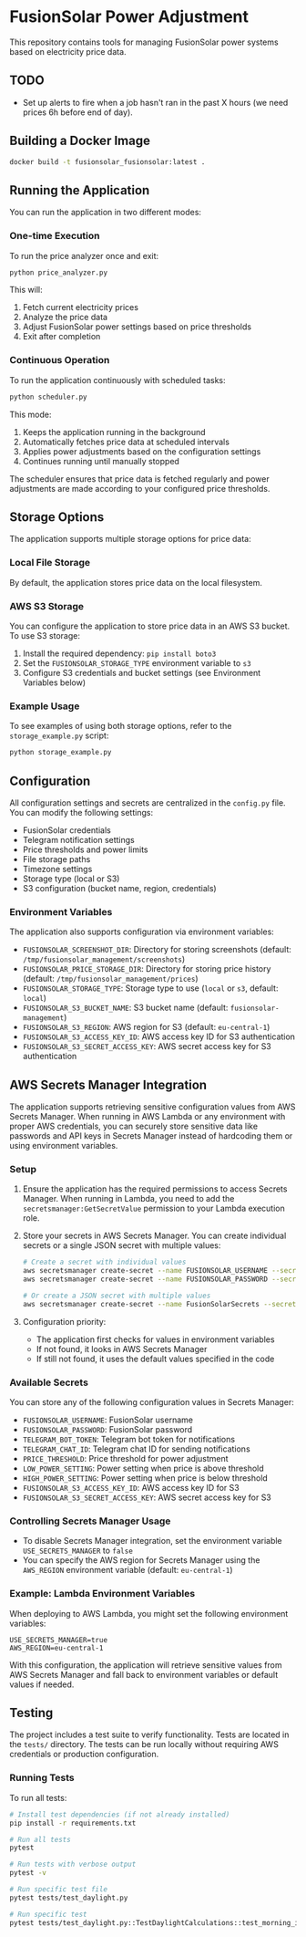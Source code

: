 # FusionSolar Power Adjustment

This repository contains tools for managing FusionSolar power systems based on electricity price data.

## TODO

- Set up alerts to fire when a job hasn't ran in the past X hours (we need prices 6h before end of day).

## Building a Docker Image

```bash
docker build -t fusionsolar_fusionsolar:latest .
```

## Running the Application

You can run the application in two different modes:

### One-time Execution

To run the price analyzer once and exit:

```bash
python price_analyzer.py
```

This will:
1. Fetch current electricity prices
2. Analyze the price data
3. Adjust FusionSolar power settings based on price thresholds
4. Exit after completion

### Continuous Operation

To run the application continuously with scheduled tasks:

```bash
python scheduler.py
```

This mode:
1. Keeps the application running in the background
2. Automatically fetches price data at scheduled intervals
3. Applies power adjustments based on the configuration settings
4. Continues running until manually stopped

The scheduler ensures that price data is fetched regularly and power adjustments are made according to your configured price thresholds.

## Storage Options

The application supports multiple storage options for price data:

### Local File Storage

By default, the application stores price data on the local filesystem.

### AWS S3 Storage

You can configure the application to store price data in an AWS S3 bucket. To use S3 storage:

1. Install the required dependency: `pip install boto3`
2. Set the `FUSIONSOLAR_STORAGE_TYPE` environment variable to `s3`
3. Configure S3 credentials and bucket settings (see Environment Variables below)

### Example Usage

To see examples of using both storage options, refer to the `storage_example.py` script:

```bash
python storage_example.py
```

## Configuration

All configuration settings and secrets are centralized in the `config.py` file. You can modify the following settings:

- FusionSolar credentials
- Telegram notification settings
- Price thresholds and power limits
- File storage paths
- Timezone settings
- Storage type (local or S3)
- S3 configuration (bucket name, region, credentials)

### Environment Variables

The application also supports configuration via environment variables:

- `FUSIONSOLAR_SCREENSHOT_DIR`: Directory for storing screenshots (default: `/tmp/fusionsolar_management/screenshots`)
- `FUSIONSOLAR_PRICE_STORAGE_DIR`: Directory for storing price history (default: `/tmp/fusionsolar_management/prices`)
- `FUSIONSOLAR_STORAGE_TYPE`: Storage type to use (`local` or `s3`, default: `local`)
- `FUSIONSOLAR_S3_BUCKET_NAME`: S3 bucket name (default: `fusionsolar-management`)
- `FUSIONSOLAR_S3_REGION`: AWS region for S3 (default: `eu-central-1`)
- `FUSIONSOLAR_S3_ACCESS_KEY_ID`: AWS access key ID for S3 authentication
- `FUSIONSOLAR_S3_SECRET_ACCESS_KEY`: AWS secret access key for S3 authentication

## AWS Secrets Manager Integration

The application supports retrieving sensitive configuration values from AWS Secrets Manager. When running in AWS Lambda or any environment with proper AWS credentials, you can securely store sensitive data like passwords and API keys in Secrets Manager instead of hardcoding them or using environment variables.

### Setup

1. Ensure the application has the required permissions to access Secrets Manager. When running in Lambda, you need to add the `secretsmanager:GetSecretValue` permission to your Lambda execution role.

2. Store your secrets in AWS Secrets Manager. You can create individual secrets or a single JSON secret with multiple values:

   ```bash
   # Create a secret with individual values
   aws secretsmanager create-secret --name FUSIONSOLAR_USERNAME --secret-string "your-username"
   aws secretsmanager create-secret --name FUSIONSOLAR_PASSWORD --secret-string "your-password"

   # Or create a JSON secret with multiple values
   aws secretsmanager create-secret --name FusionSolarSecrets --secret-string '{"FUSIONSOLAR_USERNAME":"your-username","FUSIONSOLAR_PASSWORD":"your-password","TELEGRAM_BOT_TOKEN":"your-bot-token"}'
   ```

3. Configuration priority:
   - The application first checks for values in environment variables
   - If not found, it looks in AWS Secrets Manager
   - If still not found, it uses the default values specified in the code

### Available Secrets

You can store any of the following configuration values in Secrets Manager:

- `FUSIONSOLAR_USERNAME`: FusionSolar username
- `FUSIONSOLAR_PASSWORD`: FusionSolar password
- `TELEGRAM_BOT_TOKEN`: Telegram bot token for notifications
- `TELEGRAM_CHAT_ID`: Telegram chat ID for sending notifications
- `PRICE_THRESHOLD`: Price threshold for power adjustment
- `LOW_POWER_SETTING`: Power setting when price is above threshold
- `HIGH_POWER_SETTING`: Power setting when price is below threshold
- `FUSIONSOLAR_S3_ACCESS_KEY_ID`: AWS access key ID for S3
- `FUSIONSOLAR_S3_SECRET_ACCESS_KEY`: AWS secret access key for S3

### Controlling Secrets Manager Usage

- To disable Secrets Manager integration, set the environment variable `USE_SECRETS_MANAGER` to `false`
- You can specify the AWS region for Secrets Manager using the `AWS_REGION` environment variable (default: `eu-central-1`)

### Example: Lambda Environment Variables

When deploying to AWS Lambda, you might set the following environment variables:

```
USE_SECRETS_MANAGER=true
AWS_REGION=eu-central-1
```

With this configuration, the application will retrieve sensitive values from AWS Secrets Manager and fall back to environment variables or default values if needed.

## Testing

The project includes a test suite to verify functionality. Tests are located in the `tests/` directory.
The tests can be run locally without requiring AWS credentials or production configuration.

### Running Tests

To run all tests:

```bash
# Install test dependencies (if not already installed)
pip install -r requirements.txt

# Run all tests
pytest

# Run tests with verbose output
pytest -v

# Run specific test file
pytest tests/test_daylight.py

# Run specific test
pytest tests/test_daylight.py::TestDaylightCalculations::test_morning_is_daylight
```
